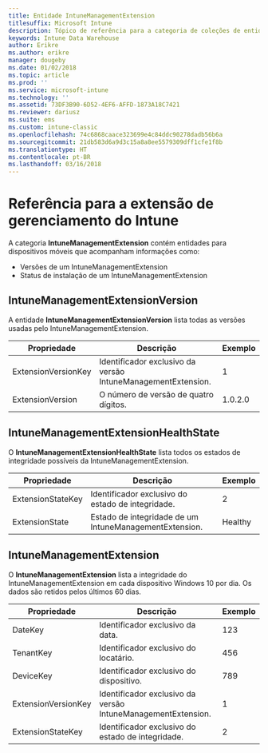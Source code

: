 ```yaml
---
title: Entidade IntuneManagementExtension
titlesuffix: Microsoft Intune
description: Tópico de referência para a categoria de coleções de entidade IntuneManagementExtension na API de Data Warehouse do Intune.
keywords: Intune Data Warehouse
author: Erikre
ms.author: erikre
manager: dougeby
ms.date: 01/02/2018
ms.topic: article
ms.prod: ''
ms.service: microsoft-intune
ms.technology: ''
ms.assetid: 73DF3B90-6D52-4EF6-AFFD-1873A18C7421
ms.reviewer: dariusz
ms.suite: ems
ms.custom: intune-classic
ms.openlocfilehash: 74c6868caace323699e4c84ddc90278dadb56b6a
ms.sourcegitcommit: 21db583d6a9d3c15a8a8ee5579309dff1cfe1f8b
ms.translationtype: HT
ms.contentlocale: pt-BR
ms.lasthandoff: 03/16/2018
---
```

# <a name="reference-for-intune-management-extension"></a>Referência para a extensão de gerenciamento do Intune

A categoria **IntuneManagementExtension** contém entidades para dispositivos móveis que acompanham informações como:

  -  Versões de um IntuneManagementExtension
  -  Status de instalação de um IntuneManagementExtension

## <a name="intunemanagementextensionversion"></a>IntuneManagementExtensionVersion

A entidade **IntuneManagementExtensionVersion** lista todas as versões usadas pelo IntuneManagementExtension.

| Propriedade  | Descrição | Exemplo |
|---------|------------|--------|
| ExtensionVersionKey |Identificador exclusivo da versão IntuneManagementExtension. | 1 |
| ExtensionVersion |O número de versão de quatro dígitos. |1.0.2.0 |

## <a name="intunemanagementextensionhealthstate"></a>IntuneManagementExtensionHealthState

O **IntuneManagementExtensionHealthState** lista todos os estados de integridade possíveis da IntuneManagementExtension.

| Propriedade  | Descrição | Exemplo |
|---------|------------|--------|
| ExtensionStateKey |Identificador exclusivo do estado de integridade. | 2 |
| ExtensionState |Estado de integridade de um IntuneManagementExtension. | Healthy |

## <a name="intunemanagementextension"></a>IntuneManagementExtension

O **IntuneManagementExtension** lista a integridade do IntuneManagementExtension em cada dispositivo Windows 10 por dia.
Os dados são retidos pelos últimos 60 dias. 

| Propriedade  | Descrição | Exemplo |
|---------|------------|--------|
| DateKey |Identificador exclusivo da data. | 123 |
| TenantKey |Identificador exclusivo do locatário. | 456 |
| DeviceKey |Identificador exclusivo do dispositivo. | 789 |
| ExtensionVersionKey |Identificador exclusivo da versão IntuneManagementExtension. | 1 |
| ExtensionStateKey|Identificador exclusivo do estado de integridade. | 2 |